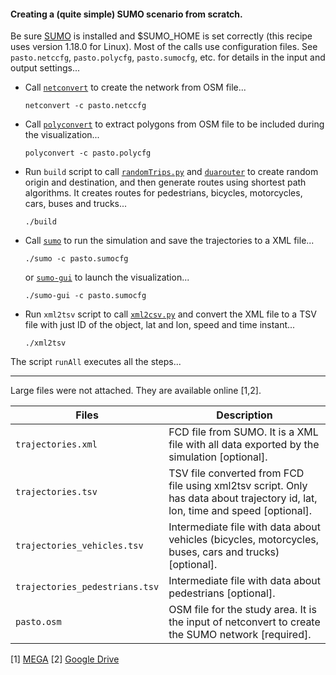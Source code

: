 #### Creating a (quite simple) SUMO scenario from scratch.
Be sure [SUMO](https://eclipse.dev/sumo/) is installed and $SUMO_HOME is set correctly (this recipe uses version 1.18.0 for Linux). Most of the calls use configuration files.  See `pasto.netccfg`, `pasto.polycfg`, `pasto.sumocfg`, etc. for details in the input and output settings...

-   Call [`netconvert`](https://sumo.dlr.de/docs/netconvert.html) to create the network from OSM file...

    `netconvert -c pasto.netccfg`

-   Call [`polyconvert`](https://sumo.dlr.de/docs/polyconvert.html) to extract polygons from OSM file to be included during the visualization...

    `polyconvert -c pasto.polycfg`

-   Run `build` script to call [`randomTrips.py`](https://sumo.dlr.de/docs/Tools/Trip.html) and [`duarouter`](https://sumo.dlr.de/docs/duarouter.html) to create random origin and destination, and then generate routes using shortest path algorithms. It creates routes for pedestrians, bicycles, motorcycles, cars, buses and trucks...

    `./build`

-   Call [`sumo`](https://sumo.dlr.de/docs/sumo.html) to run the simulation and save the trajectories to a XML file...

    `./sumo -c pasto.sumocfg`

    or [`sumo-gui`](https://sumo.dlr.de/docs/sumo-gui.html) to launch the visualization...

    `./sumo-gui -c pasto.sumocfg`

-   Run `xml2tsv` script to call [`xml2csv.py`](https://sumo.dlr.de/docs/Tools/Xml.html) and convert the XML file to a TSV file with just ID of the object, lat and lon, speed and time instant...

    `./xml2tsv`

The script `runAll` executes all the steps...

------------------------------------------------------------------------

Large files were not attached. They are available online [1,2].

| Files                          | Description                                                                                                         |
|--------------------------------|---------------------------------------------------------------------------------------------------------------------|
| `trajectories.xml`             | FCD file from SUMO. It is a XML file with all data exported by the simulation [optional].                                      |
| `trajectories.tsv`             | TSV file converted from FCD file using xml2tsv script. Only has data about trajectory id, lat, lon, time and speed [optional]. |
| `trajectories_vehicles.tsv`    | Intermediate file with data about vehicles (bicycles, motorcycles, buses, cars and trucks) [optional].                         |
| `trajectories_pedestrians.tsv` | Intermediate file with data about pedestrians [optional].                                                                      |
| `pasto.osm`                    | OSM file for the study area. It is the input of netconvert to create the SUMO network [required].                              |

[1] [MEGA](https://mega.nz/folder/ilFSTTiA#asNaby1gUGyaWWtZl6IQMQ) [2]
[Google
Drive](https://drive.google.com/drive/folders/1zk6hm4-jrXSLQFIUzpTBMDt8qrfsvn18?usp=sharing)
